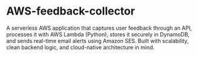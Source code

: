 # AWS-feedback-collector
A serverless AWS application that captures user feedback through an API, processes it with AWS Lambda (Python), stores it securely in DynamoDB, and sends real-time email alerts using Amazon SES. Built with scalability, clean backend logic, and cloud-native architecture in mind.
